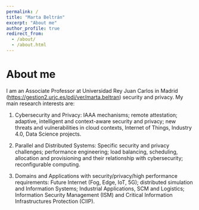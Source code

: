```yaml
---
permalink: /
title: "Marta Beltrán"
excerpt: "About me"
author_profile: true
redirect_from: 
  - /about/
  - /about.html
---
```


About me
======
I am an Associate Professor at Universidad Rey Juan Carlos in Madrid (https://gestion2.urjc.es/pdi/ver/marta.beltran) security and privacy. My main research interests are:

1. Cybersecurity and Privacy: IAAA mechanisms; remote attestation; adaptive, intelligent and context-aware security and privacy; new threats and vulnerabilities in cloud contexts, Internet of Things, Industry 4.0, Data Science projects.

2. Parallel and Distributed Systems: Specific security and privacy challenges; performance engineering; load balancing, scheduling, allocation and provisioning and their relationship with cybersecurity; reconfigurable computing.

3. Domains and Applications with security/privacy/high performance requirements:  Future Internet (Fog, Edge, IoT, 5G); distributed simulation and Information Systems; Industrial Applications, SCM and Logistics; Information Security Management (ISM) and Critical Information Infrastructures Protection (CIIP).
